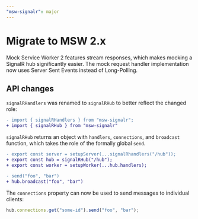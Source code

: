 ```yaml
---
"msw-signalr": major
---
```


# Migrate to MSW 2.x

Mock Service Worker 2 features stream responses, which makes mocking a SignalR hub significantly easier. The mock request handler implementation now uses Server Sent Events instead of Long-Polling.

## API changes

`signalRHandlers` was renamed to `signalRHub` to better reflect the changed role:

```diff
- import { signalRHandlers } from "msw-signalr";
+ import { signalRHub } from "msw-signalr"
```

`signalRHub` returns an object with `handlers`, `connections`, and `broadcast` function, which takes the role of the formally global `send`.

```diff
- export const server = setupServer(...signalRhandlers("/hub"));
+ export const hub = signalRHub("/hub");
+ export const worker = setupWorker(...hub.handlers);
```

```diff
- send("foo", "bar")
+ hub.broadcast("foo", "bar")
```

The `connections` property can now be used to send messages to individual clients:

```js
hub.connections.get("some-id").send("foo", "bar");
```